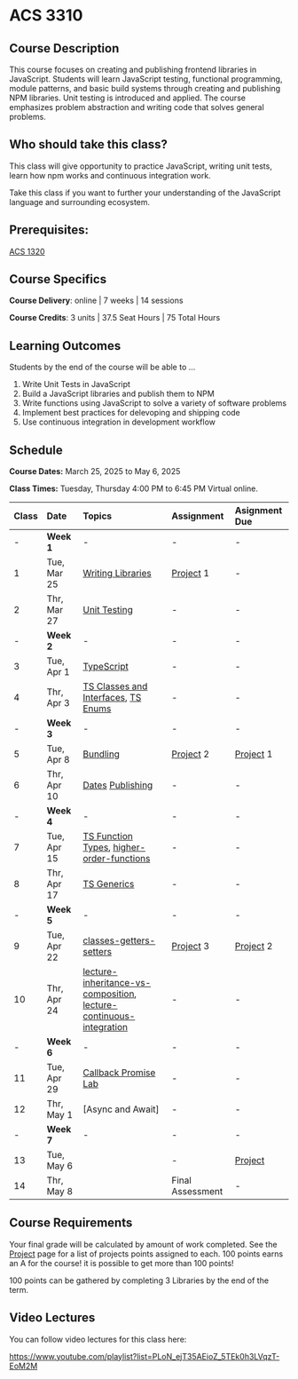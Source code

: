 # ACS 3310
 
## Course Description
This course focuses on creating and publishing frontend libraries in JavaScript. Students will learn JavaScript testing, functional programming, module patterns, and basic build systems through creating and publishing NPM libraries. Unit testing is introduced and applied. The course emphasizes problem abstraction and writing code that solves general problems.

## Who should take this class?
This class will give opportunity to practice JavaScript, writing unit tests, learn how npm works and continuous integration work.

Take this class if you want to further your understanding of the JavaScript language and surrounding ecosystem.

## Prerequisites:  
[ACS 1320](https://github.com/Tech-at-DU/ACS-1320-JavaScript-Foundations)

## Course Specifics

**Course Delivery**: online | 7 weeks | 14 sessions

**Course Credits**: 3 units | 37.5 Seat Hours | 75 Total Hours

## Learning Outcomes
Students by the end of the course will be able to ...

1. Write Unit Tests in JavaScript
1. Build a JavaScript libraries and publish them to NPM
1. Write functions using JavaScript to solve a variety of software problems
1. Implement best practices for delevoping and shipping code
1. Use continuous integration in development workflow

## Schedule

**Course Dates:** March 25, 2025 to May 6, 2025

**Class Times:** Tuesday, Thursday 4:00 PM to 6:45 PM Virtual online.

| Class | Date | Topics | Assignment | Asignment Due |
|:------|:-----|:-------|:-----------|:--------------|
|  -    | **Week 1**  | - | - | - |
|  1    | Tue, Mar 25 | [Writing Libraries] | [Project] 1 | - |
|  2    | Thr, Mar 27 | [Unit Testing] | - | - |
|  -    | **Week 2**  | - | - | - |
|  3    | Tue, Apr  1 | [TypeScript] | - | - |
|  4    | Thr, Apr  3 | [TS Classes and Interfaces], [TS Enums] | - | - |
|  -    | **Week 3**  | - | - | - |
|  5    | Tue, Apr  8 | [Bundling] | [Project] 2 | [Project] 1 |
|  6    | Thr, Apr 10 | [Dates] [Publishing] | - | - |
|  -    | **Week 4**  | - | - | - |
|  7    | Tue, Apr 15 | [TS Function Types], [higher-order-functions] | - | - |
|  8    | Thr, Apr 17 | [TS Generics] | - | - |
|  -    | **Week 5**  | - | - | - |
|  9    | Tue, Apr 22 | [classes-getters-setters] | [Project] 3 | [Project] 2 |
| 10    | Thr, Apr 24 | [lecture-inheritance-vs-composition], [lecture-continuous-integration] | - | - |
|  -    | **Week 6**  | - | - | - |
| 11    | Tue, Apr 29 | [Callback Promise Lab] | - | - |
| 12    | Thr, May  1 | [Async and Await] | - | - |
|  -    | **Week 7**  | - | - | - |
| 13    | Tue, May  6 |  | - | [Project] |
| 14    | Thr, May  8 |  | Final Assessment | - |

<!-- 

5. Bundling 
6. Modules 
7. TS Funtion types 
8. CI
9. TS Generics 
10. JS Date 
11. Promises
12.  

 -->


## Course Requirements 
Your final grade will be calculated by amount of work completed. See the [Project] page for a list of projects points assigned to each. 100 points earns an A for the course! it is possible to get more than 100 points!

100 points can be gathered by completing 3 Libraries by the end of the term. 

## Video Lectures
You can follow video lectures for this class here: 

https://www.youtube.com/playlist?list=PLoN_ejT35AEioZ_5TEk0h3LVqzT-EoM2M

[Project]: ./projects/projects.md

[Writing Libraries]: ./lectures/lecture-writing-a-lib.md

[Unit Testing]: ./lectures/lecture-unit-testing.md
[TypeScript]: ./lectures/lecture-typescript.md
[TS Classes and Interfaces]: ./lectures/lecture-ts-class-and-interfaces.md
[TS Enums]: ./lectures/lecture-ts-enum.md
[TS Function Types]: ./lectures/lecture-ts-function-types.md
[TS Generics]: ./lectures/lecture-ts-generics.md
[Dates]: ./lectures/lecture-dates.md
[Bundling]: ./lectures/lecture-bundling.md
[Publishing]: ./lectures/lecture-publishing-to-npm.md

<!-- - [String Lib]
- [Fizz Buzz Unit Tests]
- [Date Lab Problems]
- [Date Lib]
- [API Lab]
- [Callback Promise Lab]
- [Final Project] -->

[GradeScope]: https://www.gradescope.com/courses/219049

[String Lib]: ./assignments/assignment-01-string-lib.md
[Publish to npm]: ./assignments/assignment-02.md
[Add Unit Tests]: ./assignments/assignment-03.md
[Date Lib]: assignments/assignment-07-date-lib.md
[Final Project]: ./assignments/assignment-09-api-lib.md
[Continuous Integration]: ./assignments/assignment-04.md
[Bundling code for distribution]: ./assignments/assignment-06.md
[Final Project]: assignments/assignment-09.md
[Fizz Buzz Unit Tests]: https://github.com/Tech-at-DU/fizz-buzz-test
[Date Lab Problems]: https://github.com/Tech-at-DU/JavaScript-Dates-lab
[API Lab]: https://github.com/Tech-at-DU/weather-api
[Typescript Lab]: https://github.com/Tech-at-DU/typescript-intro

[Callback Promise Lab]: https://github.com/Tech-at-DU/callbacks-and-promise
[classes-getters-setters]: ./lectures/lecture-js-classes-getters-setters.md
[higher-order-functions]: ./lectures/lecture-higher-order-functions.md 
[lecture-inheritance-vs-composition]: ./lectures/lecture-inheritance-vs-composition.md

[lecture-continuous-integration]: ./lectures/lecture-continuous-integration.md
